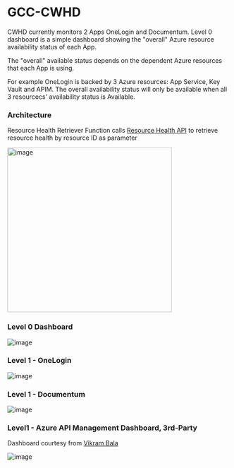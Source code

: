 # GCC-CWHD  

<p>CWHD currently monitors 2 Apps OneLogin and Documentum. Level 0 dashboard is a simple dashboard showing the "overall" Azure resource availability status of each App.</p>
<p>The "overall" available status depends on the dependent Azure resources that each App is using.  </p>
For example OneLogin is backed by 3 Azure resources: App Service, Key Vault and APIM. The overall availability status will only be available when all 3 resourcecs' availability status is Available.  

### Architecture  

Resource Health Retriever Function calls [Resource Health API](https://learn.microsoft.com/en-us/rest/api/resourcehealth/availability-statuses/get-by-resource?view=rest-resourcehealth-2022-10-01&tabs=HTTP) to retrieve resource health by resource ID as parameter

<img width="373" alt="image" src="https://github.com/weixian-zhang/GCC-CWHD/assets/43234101/9b18b88e-9c7b-4b02-954b-f614fce6b340">


### Level 0 Dashboard  

![image](https://github.com/weixian-zhang/GCC-CWHD/assets/43234101/c194b280-a742-440c-8017-7837c322a30e)


### Level 1 - OneLogin  

![image](https://github.com/weixian-zhang/GCC-CWHD/assets/43234101/d8fb3ed6-659b-4c81-ace9-970fa4f99695)



### Level 1 - Documentum  

![image](https://github.com/weixian-zhang/GCC-CWHD/assets/43234101/5ea45b3c-b39b-41f6-94a9-2c446494f6e7)


### Level1 - Azure API Management Dashboard, 3rd-Party

Dashboard courtesy from [Vikram Bala](https://grafana.com/grafana/dashboards/16604-azure-api-management/)

![image](https://github.com/weixian-zhang/GCC-CWHD/assets/43234101/35b24813-7335-42ea-b43d-9ff68a718be4)


